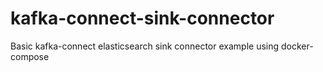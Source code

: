 # kafka-connect-sink-connector
Basic kafka-connect elasticsearch sink connector example using docker-compose
